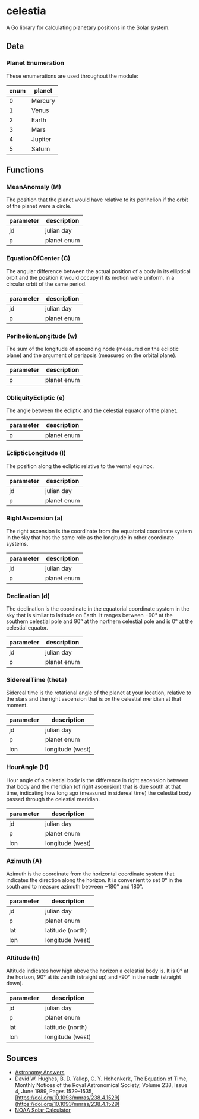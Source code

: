 # celestia

A Go library for calculating planetary positions in the Solar system.

## Data

### Planet Enumeration

These enumerations are used throughout the module:

| enum | planet  |
|------|---------|
| 0    | Mercury |
| 1    | Venus   |
| 2    | Earth   |
| 3    | Mars    |
| 4    | Jupiter |
| 5    | Saturn  |

## Functions

### MeanAnomaly (M)

The position that the planet would have relative to its perihelion if the orbit
of the planet were a circle.

| parameter | description |
|-----------|-------------|
| jd        | julian day  |
| p         | planet enum |

### EquationOfCenter (C)

The angular difference between the actual position of a body in its elliptical
orbit and the position it would occupy if its motion were uniform, in a circular
orbit of the same period.

| parameter | description  |
|-----------|--------------|
| jd        | julian day   |
| p         | planet enum  |

### PerihelionLongitude (w)

The sum of the longitude of ascending node (measured on the ecliptic plane) and
the argument of periapsis (measured on the orbital plane).

| parameter | description |
|-----------|-------------|
| p         | planet enum |

### ObliquityEcliptic (e)

The angle between the ecliptic and the celestial equator of the planet.

| parameter | description |
|-----------|-------------|
| p         | planet enum |

### EclipticLongitude (l)

The position along the ecliptic relative to the vernal equinox.

| parameter | description |
|-----------|-------------|
| jd        | julian day  |
| p         | planet enum |

### RightAscension (a)

The right ascension is the coordinate from the equatorial coordinate system in
the sky that has the same role as the longitude in other coordinate systems.

| parameter | description  |
|-----------|--------------|
| jd        | julian day   |
| p         | planet enum  |

### Declination (d)

The declination is the coordinate in the equatorial coordinate system in the sky
that is similar to latitude on Earth. It ranges between −90° at the southern
celestial pole and 90° at the northern celestial pole and is 0° at the celestial
equator.

| parameter | description  |
|-----------|--------------|
| jd        | julian day   |
| p         | planet enum  |

### SiderealTime (theta)

Sidereal time is the rotational angle of the planet at your location, relative
to the stars and the right ascension that is on the celestial meridian at that
moment.

| parameter | description      |
|-----------|------------------|
| jd        | julian day       |
| p         | planet enum      |
| lon       | longitude (west) |

### HourAngle (H)

Hour angle of a celestial body is the difference in right ascension between that
body and the meridian (of right ascension) that is due south at that time,
indicating how long ago (measured in sidereal time) the celestial body passed
through the celestial meridian.

| parameter | description       |
|-----------|-------------------|
| jd        | julian day        |
| p         | planet enum       |
| lon       | longitude (west)  |

### Azimuth (A)

Azimuth is the coordinate from the horizontal coordinate system that indicates
the direction along the horizon. It is convenient to set 0° in the south and to
measure azimuth between −180° and 180°.

| parameter | description       |
|-----------|-------------------|
| jd        | julian day        |
| p         | planet enum       |
| lat       | latitude (north)  |
| lon       | longitude (west)  |

### Altitude (h)

Altitude indicates how high above the horizon a celestial body is. It is 0° at
the horizon, 90° at its zenith (straight up) and -90° in the nadir (straight
down).

| parameter | description       |
|-----------|-------------------|
| jd        | julian day        |
| p         | planet enum       |
| lat       | latitude (north)  |
| lon       | longitude (west)  |

## Sources

- [Astronomy Answers](https://aa.quae.nl/)
- David W. Hughes, B. D. Yallop, C. Y. Hohenkerk, The Equation of Time, Monthly Notices of the Royal Astronomical Society, Volume 238, Issue 4, June 1989, Pages 1529–1535, [https://doi.org/10.1093/mnras/238.4.1529](https://doi.org/10.1093/mnras/238.4.1529)
- [NOAA Solar Calculator](https://gml.noaa.gov/grad/solcalc/)
